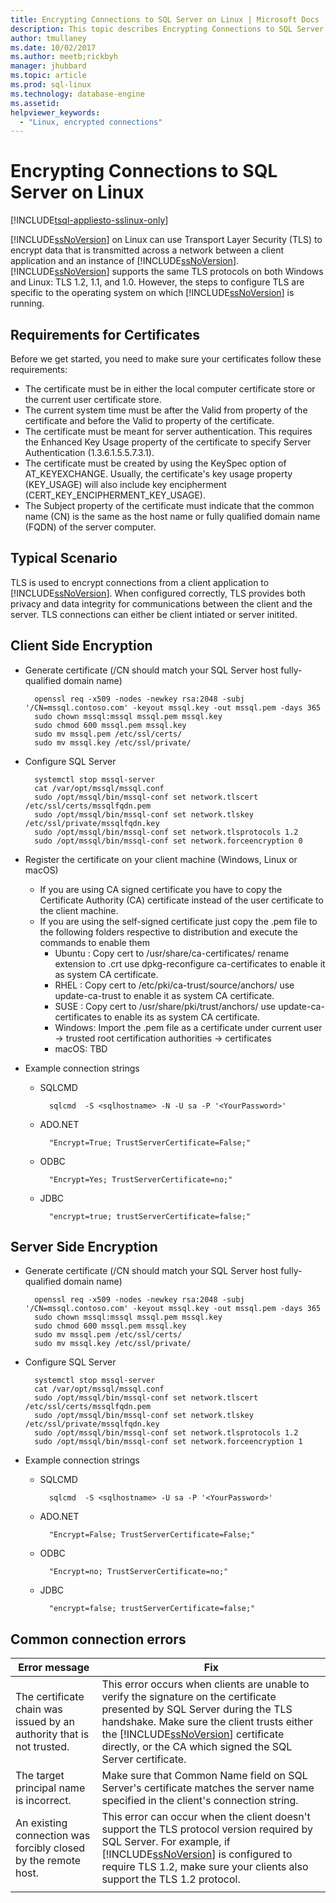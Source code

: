 ```yaml
---
title: Encrypting Connections to SQL Server on Linux | Microsoft Docs
description: This topic describes Encrypting Connections to SQL Server on Linux.
author: tmullaney 
ms.date: 10/02/2017
ms.author: meetb;rickbyh 
manager: jhubbard
ms.topic: article
ms.prod: sql-linux
ms.technology: database-engine
ms.assetid: 
helpviewer_keywords: 
  - "Linux, encrypted connections"
---
```

# Encrypting Connections to SQL Server on Linux

[!INCLUDE[tsql-appliesto-sslinux-only](../includes/tsql-appliesto-sslinux-only.md)]

[!INCLUDE[ssNoVersion](../includes/ssnoversion-md.md)] on Linux can use Transport Layer Security (TLS) to encrypt data that is transmitted across a network between a client application and an instance of [!INCLUDE[ssNoVersion](../includes/ssnoversion-md.md)]. [!INCLUDE[ssNoVersion](../includes/ssnoversion-md.md)] supports the same TLS protocols on both Windows and Linux: TLS 1.2, 1.1, and 1.0. However, the steps to configure TLS are specific to the operating system on which [!INCLUDE[ssNoVersion](../includes/ssnoversion-md.md)] is running.  

## Requirements for Certificates 
Before we get started, you need to make sure your certificates follow these requirements:
- The certificate must be in either the local computer certificate store or the current user certificate store.
- The current system time must be after the Valid from property of the certificate and before the Valid to property of the certificate.
- The certificate must be meant for server authentication. This requires the Enhanced Key Usage property of the certificate to specify Server Authentication (1.3.6.1.5.5.7.3.1).
- The certificate must be created by using the KeySpec option of AT_KEYEXCHANGE. Usually, the certificate's key usage property (KEY_USAGE) will also include key encipherment (CERT_KEY_ENCIPHERMENT_KEY_USAGE).
- The Subject property of the certificate must indicate that the common name (CN) is the same as the host name or fully qualified domain name (FQDN) of the server computer. 

## Typical Scenario 
TLS is used to encrypt connections from a client application to [!INCLUDE[ssNoVersion](../includes/ssnoversion-md.md)]. When configured correctly, TLS provides both privacy and data integrity for communications between the client and the server.  TLS connections can either be client intiated or server initited. 


## Client Side Encryption 
- Generate certificate (/CN should match your SQL Server host fully-qualified domain name)
        
        openssl req -x509 -nodes -newkey rsa:2048 -subj '/CN=mssql.contoso.com' -keyout mssql.key -out mssql.pem -days 365 
        sudo chown mssql:mssql mssql.pem mssql.key 
        sudo chmod 600 mssql.pem mssql.key   
        sudo mv mssql.pem /etc/ssl/certs/ 
        sudo mv mssql.key /etc/ssl/private/ 

- Configure SQL Server

        systemctl stop mssql-server 
        cat /var/opt/mssql/mssql.conf 
        sudo /opt/mssql/bin/mssql-conf set network.tlscert /etc/ssl/certs/mssqlfqdn.pem 
        sudo /opt/mssql/bin/mssql-conf set network.tlskey /etc/ssl/private/mssqlfqdn.key 
        sudo /opt/mssql/bin/mssql-conf set network.tlsprotocols 1.2 
        sudo /opt/mssql/bin/mssql-conf set network.forceencryption 0 

- Register the certificate on your client machine (Windows, Linux or macOS)

    -   If you are using CA signed certificate you have to copy the Certificate Authority (CA) certificate instead of the user certificate to the client machine. 
    -   If you are using the self-signed certificate just copy the .pem file to the following folders respective to distribution and execute the commands to enable them 
        -   Ubuntu : Copy cert to /usr/share/ca-certificates/  rename extension to .crt  use dpkg-reconfigure ca-certificates to enable it as system CA certificate. 
        -   RHEL : Copy cert to /etc/pki/ca-trust/source/anchors/ use update-ca-trust to enable it as system CA certificate.
        -   SUSE : Copy cert to /usr/share/pki/trust/anchors/ use update-ca-certificates to enable its as system CA certificate.
        -   Windows:  Import the .pem file as a certificate under current user -> trusted root certification authorities -> certificates
        -   macOS: TBD
    
-	Example connection strings 

    - SQLCMD 

            sqlcmd  -S <sqlhostname> -N -U sa -P '<YourPassword>' 
    - ADO.NET 

            "Encrypt=True; TrustServerCertificate=False;" 
    - ODBC 

            "Encrypt=Yes; TrustServerCertificate=no;" 
    - JDBC 
    
            "encrypt=true; trustServerCertificate=false;" 

## Server Side Encryption 

- Generate certificate (/CN should match your SQL Server host fully-qualified domain name)
        
        openssl req -x509 -nodes -newkey rsa:2048 -subj '/CN=mssql.contoso.com' -keyout mssql.key -out mssql.pem -days 365 
        sudo chown mssql:mssql mssql.pem mssql.key 
        sudo chmod 600 mssql.pem mssql.key   
        sudo mv mssql.pem /etc/ssl/certs/ 
        sudo mv mssql.key /etc/ssl/private/ 

- Configure SQL Server

        systemctl stop mssql-server 
        cat /var/opt/mssql/mssql.conf 
        sudo /opt/mssql/bin/mssql-conf set network.tlscert /etc/ssl/certs/mssqlfqdn.pem 
        sudo /opt/mssql/bin/mssql-conf set network.tlskey /etc/ssl/private/mssqlfqdn.key 
        sudo /opt/mssql/bin/mssql-conf set network.tlsprotocols 1.2 
        sudo /opt/mssql/bin/mssql-conf set network.forceencryption 1 
        
-	Example connection strings 

    - SQLCMD 

            sqlcmd  -S <sqlhostname> -U sa -P '<YourPassword>' 
    - ADO.NET 

            "Encrypt=False; TrustServerCertificate=False;" 
    - ODBC 

            "Encrypt=no; TrustServerCertificate=no;"  
    - JDBC 
    
            "encrypt=false; trustServerCertificate=false;" 
            
## Common connection errors  

|Error message |Fix |
|--- |--- |
|The certificate chain was issued by an authority that is not trusted.  |This error occurs when clients are unable to verify the signature on the certificate presented by SQL Server during the TLS handshake. Make sure the client trusts either the [!INCLUDE[ssNoVersion](../includes/ssnoversion-md.md)] certificate directly, or the CA which signed the SQL Server certificate. |
|The target principal name is incorrect.  |Make sure that Common Name field on SQL Server's certificate matches the server name specified in the client's connection string. |  
|An existing connection was forcibly closed by the remote host. |This error can occur when the client doesn't support the TLS protocol version required by SQL Server. For example, if [!INCLUDE[ssNoVersion](../includes/ssnoversion-md.md)] is configured to require TLS 1.2, make sure your clients also support the TLS 1.2 protocol. |
| | |   
